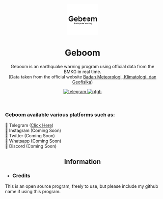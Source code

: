 <div align="center">
	<img src="https://github.com/Asadaaaaa/Geboom/blob/main/Geboom.png?raw=true" alt="Your image url" width="100" height="100">
	<h1>Geboom</h1>
</div>

<div align="center">
	<p>
		Geboom is an earthquake warning program using official data from the BMKG in real time.<br>
		(Data taken from the official website <a href="https://data.bmkg.go.id/gempabumi/">Badan Meteorologi, Klimatologi, dan Geofisika<a/>)
	</p>
	<a href="https://t.me/ItsMeAsada">
        	<img src="https://img.shields.io/badge/Chat-Telegram-blue" alt="telegram">
    	</a>
	<a href="https://github.com/Asadaaaaa">
        	<img src="https://img.shields.io/badge/Profile-Github-lightgrey" alt="pfgh">
	</a>
</div>
    <br><br>
    <h3>Geboom available various platforms such as:</h3>
    🔹 Telegram (<a href="https://t.me/GeboomBot">Click Here</a>)
    <br>
    🔹 Instagram (Coming Soon)
    <br>
    🔹 Twitter (Coming Soon)
    <br>
    🔹 Whatsapp (Coming Soon) 
    <br>
    🔹 Discord (Coming Soon)

<div align="center">
	<h2>Information</h2>
</div>

 - <h3>Credits</h3>
This is an open source program, freely to use, but please include my github name if using this program.
